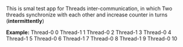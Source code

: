 This is smal test app for Threads inter-communication, in which Two threads synchronize with each other and 
increase counter  in turns (<b>intermittently</b>) 

<b>Example:</b>
Thread-0   0
Thread-1   1
Thread-0   2
Thread-1   3
Thread-0   4
Thread-1   5
Thread-0   6
Thread-1   7
Thread-0   8
Thread-1   9
Thread-0   10